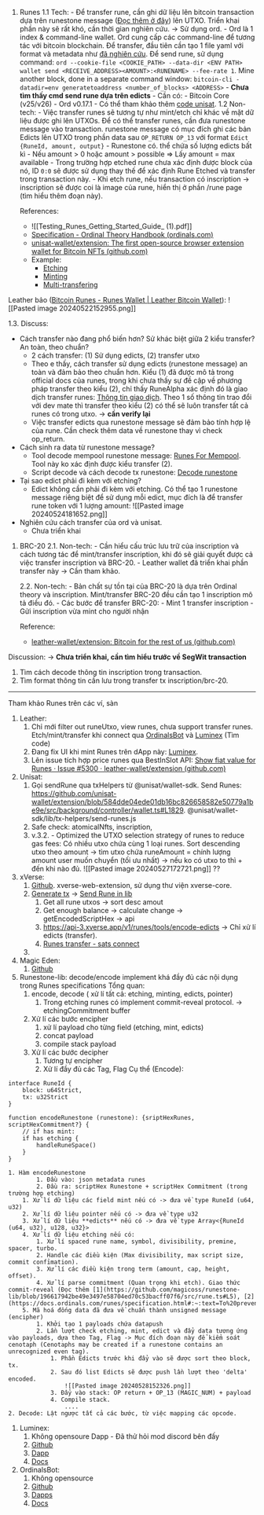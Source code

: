 1. Runes
	1.1 Tech:
		- Để transfer rune, cần ghi dữ liệu lên bitcoin transaction dựa trên runestone message ([Đọc thêm ở đây](https://www.notion.so/subwallet/C-c-kh-i-ni-m-c-b-n-2e07316f42014439aaae153d4c82bed8?pvs=4#c3ca5655827541578ee4ae1d1d9a205f)) lên UTXO. Triển khai phần này sẽ rất khó, cần thời gian nghiên cứu. -> Sử dụng ord.
		- Ord là 1 index & command-line wallet. Ord cung cấp các command-line để tương tác với bitcoin blockchain. Để transfer, đầu tiên cần tạo 1 file yaml với format và metadata như [đã nghiên cứu](https://www.notion.so/subwallet/C-c-kh-i-ni-m-c-b-n-2e07316f42014439aaae153d4c82bed8?pvs=4#e50cc07ff8ca4b5b82d33461a3c309e1). Để send rune, sử dụng command:
			`ord --cookie-file <COOKIE_PATH> --data-dir <ENV PATH> wallet send <RECEIVE_ADDRESS><AMOUNT>:<RUNENAME> --fee-rate 1`.
			Mine another block, done in a separate command window:
			`bitcoin-cli -datadir=env generatetoaddress <number_of_blocks> <ADDRESS>`
		- **Chưa tìm thấy cmd send rune dựa trên edicts** 
		- Cần có:
			- Bitcoin Core (v25/v26)
			- Ord v0.17.1
		- Có thể tham khảo thêm [code unisat](https://github.com/unisat-wallet/extension).
	1.2 Non-tech:
		- Việc transfer runes sẽ tương tự như mint/etch chỉ khác về mặt dữ liệu được ghi lên UTXOs. Để có thể transfer runes, cần đưa runestone message vào transaction. runestone message có mục đích ghi các bản Edicts lên UTXO trong phần data sau `OP_RETURN OP_13` với format `Edict {RuneId, amount, output}`
		- Runestone có. thể chứa số lượng edicts bất kì
		- Nếu amount > 0 hoặc amount > possible => Lấy amount = max available
		- Trong trường hợp etched rune chưa xác định được block của nó, ID `0:0` sẽ được sử dụng thay thế để xác định Rune Etched và transfer trong transaction này.
		- Khi etch rune, nếu transaction có inscription -> inscription sẽ được coi là image của rune, hiển thị ở phần /rune page (tìm hiểu thêm đoạn này).

	References: 
	- ![[Testing_Runes_Getting_Started_Guide_ (1).pdf]]
	- [Specification - Ordinal Theory Handbook (ordinals.com)](https://docs.ordinals.com/runes/specification.html)
	- [unisat-wallet/extension: The first open-source browser extension wallet for Bitcoin NFTs (github.com)](https://github.com/unisat-wallet/extension)
	- Example:
		- [Etching](https://mempool.space/testnet/tx/b2da2f0bd26b1b0bb2816d426b7200be6009b0b1e3da1eeb615ddfcda97a82bb)
		- [Minting](https://mempool.space/testnet/tx/91b56946bef8d338de7a3f586d8a0e018a5bb251e04e2e259b5b2b0884d82927)
		- [Multi-transfering](https://mempool.space/testnet/tx/1e677c900341076211e73d8f12670e9f26cb4c63ed89750fd1b5cf191bda3a0d)

Leather bảo ([Bitcoin Runes - Runes Wallet | Leather Bitcoin Wallet](https://leather.io/blog/bitcoin-runes-have-come-to-leather-unpacking-the-runes-protocol)):
![[Pasted image 20240522152955.png]]

1.3. Discuss:
- Cách transfer nào đang phổ biến hơn? Sử khác biệt giữa 2 kiểu transfer? An toàn, theo chuẩn?
	- 2 cách transfer: (1) Sử dụng edicts, (2) transfer utxo
	- Theo e thấy, cách transfer sử dụng edicts (runestone message) an toàn và đảm bảo theo chuẩn hơn. Kiểu (1) đã được mô tả trong official docs của runes, trong khi chưa thấy sự đề cập về phương pháp transfer theo kiểu (2), chỉ thấy RuneAlpha xác định đó là giao dịch transfer runes: [Thông tin giao dịch](https://runealpha.xyz/txs/6333599e5abe3891bb62eb0d9af8c2f30d445da0c23942d633529c0e94a997ca). Theo 1 số thông tin trao đổi với dev mate thì transfer theo kiểu (2) có thể sẽ luôn transfer tất cả runes có trong utxo.
		-> **cần verify lại**
	- Việc transfer edicts qua runestone message sẽ đảm bảo tính hợp lệ của rune. Cần check thêm data về runestone thay vì check op_return. 
- Cách sinh ra data từ runestone message?
	- Tool decode mempool runestone message: [Runes For Mempool](https://chromewebstore.google.com/detail/runes-for-mempool/gladlkdaclmeneojkbbfnoelhbjpkkhm). Tool này ko xác định được kiểu transfer (2).
	- Script decode và cách decode tx runestone: [Decode runestone](https://github.com/magicoss/runestone-lib?tab=readme-ov-file#decode-runestone)
- Tại sao edict phải đi kèm với etching?
	- Edict không cần phải đi kèm với etching. Có thể tạo 1 runestone message riêng biệt để sử dụng mỗi edict, mục đích là để transfer rune token với 1 lượng amount:
		![[Pasted image 20240524181652.png]]
- Nghiên cứu cách transfer của ord và unisat.
	- Chưa triển khai

1. BRC-20
	2.1. Non-tech: 
		- Cần hiểu cấu trúc lưu trữ của inscription và cách tương tác để mint/transfer inscription, khi đó sẽ giải quyết được cả việc transfer inscription và BRC-20.
		- Leather wallet đã triển khai phần transfer này -> Cần tham khảo.
	
	2.2. Non-tech: 
		- Bản chất sự tồn tại của BRC-20 là dựa trên Ordinal theory và inscription. Mint/transfer BRC-20 đều cần tạo 1 inscription mô tả điều đó.
		- Các bước để transfer BRC-20:
			- Mint 1 transfer inscription
			- Gửi inscription vừa mint cho người nhận

	Reference: 
	- [leather-wallet/extension: Bitcoin for the rest of us (github.com)](https://github.com/leather-wallet/extension)	

Discussion:
-> **Chưa triển khai, cần tìm hiểu trước về SegWit transaction**
1. Tìm cách decode thông tin inscription trong transaction.
2. Tìm format thông tin cần lưu trong transfer tx inscription/brc-20.

---
Tham khảo Runes trên các ví, sàn
1. Leather: 
	1. Chỉ mới filter out runeUtxo, view runes, chưa support transfer runes. Etch/mint/transfer khi connect qua [OrdinalsBot](https://ordinalsbot.com/runes) và [Luminex](https://luminex.io/runes/mint) (Tìm code)
	2. Đang fix UI khi mint Runes trên dApp này: [Luminex](https://luminex.io/).
	3. Lên issue tích hợp price runes qua BestInSlot API: [Show fiat value for Runes · Issue #5300 · leather-wallet/extension (github.com)](https://github.com/leather-wallet/extension/issues/5300)
2. Unisat:
	1. Gọi sendRune qua txHelpers từ @unisat/wallet-sdk. Send Runes: https://github.com/unisat-wallet/extension/blob/584dde04ede01db16bc826658582e50779a1be9e/src/background/controller/wallet.ts#L1829. @unisat/wallet-sdk/lib/tx-helpers/send-runes.js
	2. Safe check: atomicalNfts, inscription,
	3. v.3.2. - Optimized the UTXO selection strategy of runes to reduce gas fees: Có nhiều utxo chứa cùng 1 loại runes. Sort descending utxo theo amount -> tìm utxo chứa runeAmount = chính lượng amount user muốn chuyển (tối ưu nhất) -> nếu ko có utxo to thì + đến khi nào đủ.
		![[Pasted image 20240527172721.png]]
		??
3. xVerse:
	1. [Github](https://github.com/secretkeylabs). xverse-web-extension, sử dụng thư viện xverse-core.
	2. [Generate tx](https://github.com/secretkeylabs/xverse-web-extension/blob/b9661ed110e43884c92eeb325358da803145edb2/src/app/screens/sendRune/helpers.ts#L12) -> [Send Rune in lib](https://github.com/secretkeylabs/xverse-core/blob/b679bc726eea6bf457ba42f6f9cc43e94f99878f/transactions/runes.ts#L29)
		1. Get all rune utxos -> sort desc amout
		2. Get enough balance -> calculate change -> getEncodedScriptHex -> api
		3. https://api-3.xverse.app/v1/runes/tools/encode-edicts -> Chỉ xử lí edicts (transfer).
		4. [Runes transfer - sats connect](https://docs.xverse.app/sats-connect/bitcoin-methods/runes_transfer)
	3. 
4. Magic Eden:
	1. [Github](https://github.com/magiceden)
5. Runestone-lib: decode/encode implement khá đầy đủ các nội dụng trong Runes specifications
		Tổng quan:
	1. encode, decode ( xử lí tất cả: etching, minting, edicts, pointer)
		1. Trong etching runes có implement commit-reveal protocol. -> etchingCommitment buffer
	2. Xử lí các bước encipher
		1. xử lí payload cho từng field (etching, mint, edicts)
		2. concat payload
		3. compile stack payload
	3. Xử lí các bước decipher
		1. Tương tự encipher
		2. Xử lí đầy đủ các Tag, Flag
		Cụ thể (Encode):
```
interface RuneId {
	block: u64Strict,
	tx: u32Strict
}

function encodeRunestone (runestone): {sriptHexRunes, scriptHexCommitment?} {
	// if has mint: 
	if has etching {
		handleRuneSpace()
	}
}
```
	1. Hàm encodeRunestone
			1. Đầu vào: json metadata runes
			2. Đầu ra: scriptHex Runestone + scriptHex Commitment (trong trường hợp etching)
		1. Xử lí dữ liệu các field mint nếu có -> đưa về type RuneId (u64, u32)
		2. Xử lí dữ liệu pointer nếu có -> đưa về type u32
		3. Xử lí dữ liệu **edicts** nếu có -> đưa về type Array<{RuneId (u64, u32), u128, u32}>
		4. Xử lí dữ liệu etching nếu có:
			1. Xử lí spaced rune name, symbol, divisibility, premine, spacer, turbo.
			2. Handle các điều kiện (Max divisibility, max script size, commit confỉmation).
			3. Xử lí các điều kiện trong term (amount, cap, height, offset).
			4. Xử lí parse commitment (Quan trọng khi etch). Giao thức commit-reveal (Đọc thêm [1](https://github.com/magicoss/runestone-lib/blob/196617942be49e3497e58704ed70c53bacff07f6/src/rune.ts#L5), [2](https://docs.ordinals.com/runes/specification.html#:~:text=To%20prevent%20front,etching%20is%20ignored.)
		5. Mã hoá đống data đã đưa về chuẩn thành unsigned message (encipher)
			1. Khởi tạo 1 payloads chứa datapush
			2. Lần lượt check etching, mint, edict và đẩy data tương ứng vào payloads, dựa theo Tag, Flag -> Mục đích đoạn này để kiểm soát cenotaph (Cenotaphs may be created if a runestone contains an unrecognized even tag).
				1. Phần Edicts trước khi đẩy vào sẽ được sort theo block, tx.
				2. Sau đó list Edicts sẽ được push lần lượt theo 'delta' encoded.
					![[Pasted image 20240528152326.png]]
				3. Đẩy vào stack: OP return + OP_13 (MAGIC_NUM) + payload
				4. Compile stack.
					....
	2. Decode: Lật ngược tất cả các bước, từ việc mapping các opcode.
				
1. Luminex: 
	1. Không opensoure Dapp - Đã thử hỏi mod discord bên đấy
	2. [Github](https://github.com/luminexord/runes)
	3. [Dapp](https://luminex.io/runes/mint)
	4. [Docs](https://luminex.gitbook.io/luminex/runes/faqs-general-concepts)
2. OrdinalsBot:
	1. Không opensource
	2. [Github](https://github.com/ordinalsbot)
	3. [Dapps](https://ordinalsbot.com/runes)
	4. [Docs](https://docs.ordinalsbot.com/)